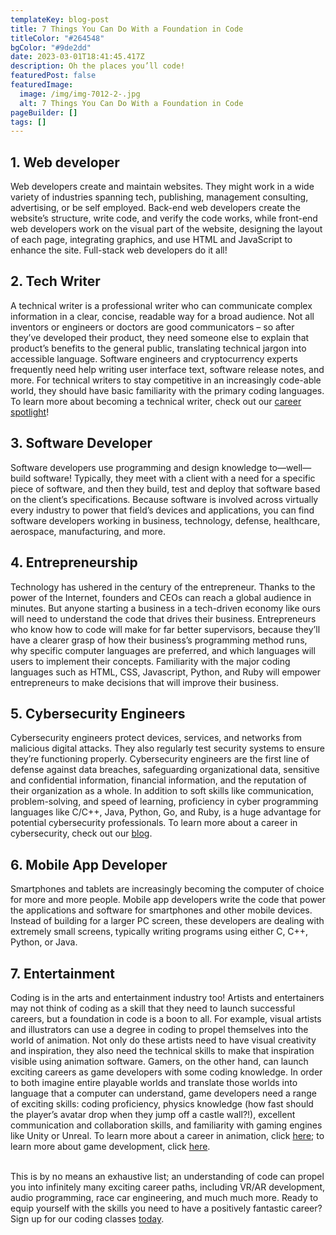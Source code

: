 ```yaml
---
templateKey: blog-post
title: 7 Things You Can Do With a Foundation in Code
titleColor: "#264548"
bgColor: "#9de2dd"
date: 2023-03-01T18:41:45.417Z
description: Oh the places you’ll code!
featuredPost: false
featuredImage:
  image: /img/img-7012-2-.jpg
  alt: 7 Things You Can Do With a Foundation in Code
pageBuilder: []
tags: []
---
```

## 1. Web developer

Web developers create and maintain websites. They might work in a wide variety of industries spanning tech, publishing, management consulting, advertising, or be self employed. Back-end web developers create the website’s structure, write code, and verify the code works, while front-end web developers work on the visual part of the website, designing the layout of each page, integrating graphics, and use HTML and JavaScript to enhance the site. Full-stack web developers do it all!



## 2. Tech Writer

A technical writer is a professional writer who can communicate complex information in a clear, concise, readable way for a broad audience. Not all inventors or engineers or doctors are good communicators – so after they’ve developed their product, they need someone else to explain that product’s benefits to the general public, translating technical jargon into accessible language. Software engineers and cryptocurrency experts frequently need help writing user interface text, software release notes, and more. For technical writers to stay competitive in an increasingly code-able world, they should have basic familiarity with the primary coding languages. To learn more about becoming a technical writer, check out our [career spotlight](https://www.thecodingspace.com/blog/2023-02-15-coding-career-spotlight-technical-writer/)!

## 3. Software Developer

Software developers use programming and design knowledge to—well—build software! Typically, they meet with a client with a need for a specific piece of software, and then they build, test and deploy that software based on the client’s specifications. Because software is involved across virtually every industry to power that field’s devices and applications, you can find software developers working in business, technology, defense, healthcare, aerospace, manufacturing, and more.

## 4. Entrepreneurship

Technology has ushered in the century of the entrepreneur. Thanks to the power of the Internet, founders and CEOs can reach a global audience in minutes. But anyone starting a business in a tech-driven economy like ours will need to understand the code that drives their business. Entrepreneurs who know how to code will make for far better supervisors, because they’ll have a clearer grasp of how their business’s programming method runs, why specific computer languages are preferred, and which languages will users to implement their concepts. Familiarity with the major coding languages such as HTML, CSS, Javascript, Python, and Ruby will empower entrepreneurs to make decisions that will improve their business. 

## 5. Cybersecurity Engineers

Cybersecurity engineers protect devices, services, and networks from malicious digital attacks. They also regularly test security systems to ensure they’re functioning properly. Cybersecurity engineers are the first line of defense against data breaches, safeguarding organizational data, sensitive and confidential information, financial information, and the reputation of their organization as a whole. In addition to soft skills like communication, problem-solving, and speed of learning, proficiency in cyber programming languages like C/C++, Java, Python, Go, and Ruby, is a huge advantage for potential cybersecurity professionals. To learn more about a career in cybersecurity, check out our [blog](https://www.thecodingspace.com/blog/2022-11-26-coding-career-spotlight-cybersecurity-engineer/).

## 6. Mobile App Developer

Smartphones and tablets are increasingly becoming the computer of choice for more and more people. Mobile app developers write the code that power the applications and software for smartphones and other mobile devices. Instead of building for a larger PC screen, these developers are dealing with extremely small screens, typically writing programs using either C, C++, Python, or Java. 

## 7. Entertainment

Coding is in the arts and entertainment industry too! Artists and entertainers may not think of coding as a skill that they need to launch successful careers, but a foundation in code is a boon to all. For example, visual artists and illustrators can use a degree in coding to propel themselves into the world of animation. Not only do these artists need to have visual creativity and inspiration, they also need the technical skills to make that inspiration visible using animation software. Gamers, on the other hand, can launch exciting careers as game developers with some coding knowledge. In order to both imagine entire playable worlds and translate those worlds into language that a computer can understand, game developers need a range of exciting skills: coding proficiency, physics knowledge (how fast should the player’s avatar drop when they jump off a castle wall?!), excellent communication and collaboration skills, and familiarity with gaming engines like Unity or Unreal. To learn more about a career in animation, click [here](https://www.thecodingspace.com/blog/2022-08-01-coding-career-spotlight-animation/); to learn more about game development, click [here](https://www.thecodingspace.com/blog/2022-08-28-coding-career-spotlight-video-game-developer/).

\
This is by no means an exhaustive list; an understanding of code can propel you into infinitely many exciting career paths, including VR/AR development, audio programming, race car engineering, and much much more. Ready to equip yourself with the skills you need to have a positively fantastic career? Sign up for our coding classes [today](https://www.thecodingspace.com/classes).